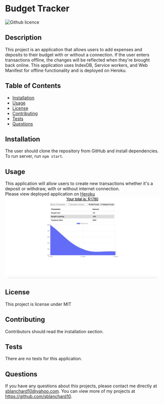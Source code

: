 # Budget Tracker

![Github licence](http://img.shields.io/badge/license-MIT-blue.svg)

## Description

This project is an application that allows users to add expenses and deposits to their budget with or without a connection. If the user enters transactions offline, the changes will be reflected when they're brought back online. This application uses IndexDB, Service workers, and Web Manifest for offline functionality and is deployed on Heroku.

## Table of Contents

- [Installation](#installation)
- [Usage](#usage)
- [License](#license)
- [Contributing](#contributing)
- [Tests](#tests)
- [Questions](#questions)

## Installation

The user should clone the repository from GitHub and install dependencies. To run server, run `npm start`.

## Usage

This application will allow users to create new transactions whether it's a deposit or withdraw, with or without internet connection.<br>
Please view deployed application on [Heroku](https://nw-budget-app.herokuapp.com/)<br>
<img src='public/screen.png'>

## License

This project is license under MIT

## Contributing

Contributors should read the installation section.

## Tests

There are no tests for this application.

## Questions

If you have any questions about this projects, please contact me directly at sblanchard10@yahoo.com. You can view more of my projects at https://github.com/sblanchard10.
